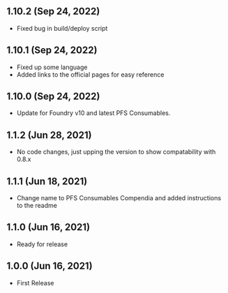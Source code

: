 ## 1.10.2 (Sep 24, 2022)

* Fixed bug in build/deploy script

## 1.10.1 (Sep 24, 2022)

* Fixed up some language
* Added links to the official pages for easy reference

## 1.10.0 (Sep 24, 2022)

* Update for Foundry v10 and latest PFS Consumables.

## 1.1.2 (Jun 28, 2021)

* No code changes, just upping the version to show compatability with 0.8.x

## 1.1.1 (Jun 18, 2021)

* Change name to PFS Consumables Compendia and added instructions to the readme

## 1.1.0 (Jun 16, 2021)

* Ready for release

## 1.0.0 (Jun 16, 2021)

* First Release